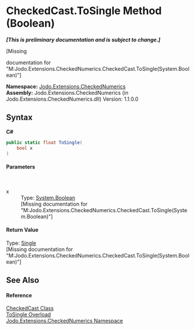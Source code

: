# CheckedCast.ToSingle Method (Boolean)
 _**\[This is preliminary documentation and is subject to change.\]**_

\[Missing <summary> documentation for "M:Jodo.Extensions.CheckedNumerics.CheckedCast.ToSingle(System.Boolean)"\]

**Namespace:**&nbsp;<a href="N_Jodo_Extensions_CheckedNumerics">Jodo.Extensions.CheckedNumerics</a><br />**Assembly:**&nbsp;Jodo.Extensions.CheckedNumerics (in Jodo.Extensions.CheckedNumerics.dll) Version: 1.1.0.0

## Syntax

**C#**<br />
``` C#
public static float ToSingle(
	bool x
)
```


#### Parameters
&nbsp;<dl><dt>x</dt><dd>Type: <a href="https://docs.microsoft.com/dotnet/api/system.boolean" target="_blank" rel="noopener noreferrer">System.Boolean</a><br />\[Missing <param name="x"/> documentation for "M:Jodo.Extensions.CheckedNumerics.CheckedCast.ToSingle(System.Boolean)"\]</dd></dl>

#### Return Value
Type: <a href="https://docs.microsoft.com/dotnet/api/system.single" target="_blank" rel="noopener noreferrer">Single</a><br />\[Missing <returns> documentation for "M:Jodo.Extensions.CheckedNumerics.CheckedCast.ToSingle(System.Boolean)"\]

## See Also


#### Reference
<a href="T_Jodo_Extensions_CheckedNumerics_CheckedCast">CheckedCast Class</a><br /><a href="Overload_Jodo_Extensions_CheckedNumerics_CheckedCast_ToSingle">ToSingle Overload</a><br /><a href="N_Jodo_Extensions_CheckedNumerics">Jodo.Extensions.CheckedNumerics Namespace</a><br />